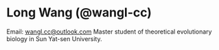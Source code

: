 # Long Wang (@wangl-cc)

Email: <wangl.cc@outlook.com>
Master student of theoretical evolutionary biology in Sun Yat-sen University.
